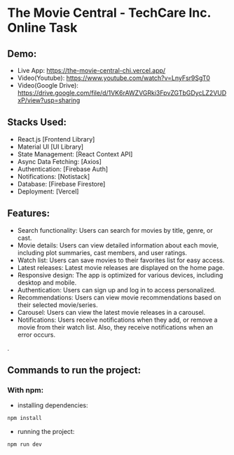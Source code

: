# The Movie Central - TechCare Inc. Online Task

## Demo:
- Live App: https://the-movie-central-chi.vercel.app/
- Video(Youtube): https://www.youtube.com/watch?v=LnyFsr9SgT0
- Video(Google Drive): https://drive.google.com/file/d/1VK6rAWZVGRki3FpvZGTbGDycLZ2VUDxP/view?usp=sharing

## Stacks Used:
- React.js [Frontend Library]
- Material UI [UI Library]
- State Management: [React Context API]
- Async Data Fetching: [Axios]
- Authentication: [Firebase Auth]
- Notifications: [Notistack]
- Database: [Firebase Firestore]
- Deployment: [Vercel]

## Features:
- Search functionality: Users can search for movies by title, genre, or cast. 
- Movie details: Users can view detailed information about each movie,
including plot summaries, cast members, and user ratings.
- Watch list: Users can save movies to their favorites list for easy access. 
- Latest releases: Latest movie releases are displayed on the home page.
- Responsive design: The app is optimized for various devices, including 
desktop and mobile.
- Authentication: Users can sign up and log in to access personalized.
- Recommendations: Users can view movie recommendations based on their selected movie/series.
- Carousel: Users can view the latest movie releases in a carousel.
- Notifications: Users receive notifications when they add, or remove a movie from their watch list. Also, they receive notifications when an error occurs.



.

## Commands to run the project:

### With npm:
- installing dependencies:

```sh
npm install
```
- running the project:

```sh
npm run dev
```
